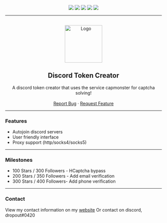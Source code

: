 <div id="top"></div>
<p align="center">
  <img src="https://img.shields.io/github/contributors/dropout1337/Discord-Token-Creator.svg?style=for-the-badge"/>
  <img src="https://img.shields.io/github/forks/dropout1337/Discord-Token-Creator.svg?style=for-the-badge"/>
  <img src="https://img.shields.io/github/stars/dropout1337/Discord-Token-Creator.svg?style=for-the-badge"/>
  <img src="https://img.shields.io/github/issues/dropout1337/Discord-Token-Creator.svg?style=for-the-badge"/>
  <img src="https://img.shields.io/github/license/dropout1337/Discord-Token-Creator.svg?style=for-the-badge"/>
</p>
  
---------------------------------------
  
<br/>
<div align="center">
  <a href="https://github.com/dropout1337/Discord-Token-Creator">
    <img src="https://i.imgur.com/9l4pHEN.png" alt="Logo" width="120" height="120">
  </a>
  
  <h2 align="center">Discord Token Creator</h3>

  <p align="center">
    A discord token creator that uses the service capmonster for captcha solving!
    <br />
    <br />
    <a href="https://github.com/TheSkidSlayer">Report Bug</a>
    ·
    <a href="https://github.com/TheSkidSlayer">Request Feature</a>
  </p>
</div>
  
---------------------------------------

### Features
* Autojoin discord servers
* User friendly interface
* Proxy support (http/socks4/socks5)

---------------------------------------

### Milestones
* 100 Stars / 300 Followers - HCaptcha bypass
* 200 Stars / 350 Followers - Add email verification
* 300 Stars  / 400 Followers- Add phone verification 

---------------------------------------

### Contact
View my contact information on my [website](https://dropout.black/)
Or contact on discord, dropout#0420
